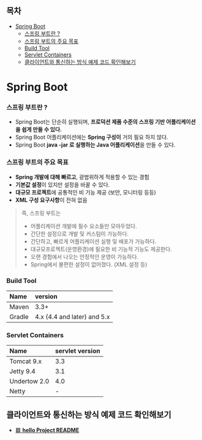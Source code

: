 ## 목차

- [Spring Boot](#spring-boot)
    - [스프링 부트란 ?](#스프링-부트란-)
    - [스프링 부트의 주요 목표](#스프링-부트의-주요-목표)
    - [Build Tool](#build-tool)
    - [Servlet Containers](#servlet-containers)
  - [클라이언트와 통신하는 방식 예제 코드 확인해보기](#클라이언트와-통신하는-방식-예제-코드-확인해보기)

# Spring Boot

### 스프링 부트란 ?

- Spring Boot는  단순히 실행되며, **프로덕션 제품 수준의 스프링 기반 어플리케이션을 쉽게 만들 수 있다.**
- Spring Boot 어플리케이션에는 **Spring 구성이** 거의 필요 하지 않다.
- Spring Boot **java -jar 로 실행하는 Java 어플리케이션**을 만들 수 있다.

### 스프링 부트의 주요 목표

- **Spring 개발에 대해 빠르고**, 광범위하게 적용할 수 있는 경험
- **기본값 설정**이 있지만 설정을 바꿀 수 있다.
- **대규모 프로젝트**에 공통적인 비 기능 제공 (보안, 모니터링 등등)
- **XML 구성 요구사항**이 전혀 없음

> 즉, 스프링 부트는
> - 어플리케이션 개발에 필수 요소들만 모아두었다.
> - 간단한 설정으로 개발 및 커스텀이 가능하다.
> - 간단하고, 빠르게 어플리케이션 실행 및 배포가 가능하다.
> - 대규모프로젝트(운영환경)에 필요한 비 기능적 기능도 제공한다.
> - 오랜 경험에서 나오는 안정적인 운영이 가능하다.
> - Spring에서 불편한 설정이 없어졌다. (XML 설정 등)

### Build Tool

|Name|version|
|:---|:---|
|Maven|3.3+|
|Gradle|4.x (4.4 and later) and 5.x|

### Servlet Containers

|Name|servlet version|
|:---|:---|
|Tomcat 9.x|3.3|
|Jetty 9.4|3.1|
|Undertow 2.0|4.0|
|Netty|-|

## 클라이언트와 통신하는 방식 예제 코드 확인해보기

- [🟩 **hello Project README**](./hello)